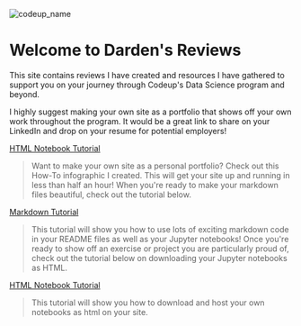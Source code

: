 ![codeup_name](https://750092.smushcdn.com/1449913/wp-content/uploads/2018/08/logo.png?lossy=1&strip=1&webp=1)

# Welcome to Darden's Reviews

This site contains reviews I have created and resources I have gathered to support you on your journey through Codeup's Data Science program and beyond. 

I highly suggest making your own site as a portfolio that shows off your own work throughout the program. It would be a great link to share on your LinkedIn and drop on your resume for potential employers!

[HTML Notebook Tutorial](https://dardenreviews.github.io/create_your_portfolio.pdf)

>Want to make your own site as a personal portfolio? Check out this How-To infographic I created. This will get your site up and running in less than half an hour! When you're ready to make your markdown files beautiful, check out the tutorial below.

[Markdown Tutorial](https://faithkane3.github.io/)

>This tutorial will show you how to use lots of exciting markdown code in your README files as well as your Jupyter notebooks! Once you're ready to show off an exercise or project you are particularly proud of, check out the tutorial below on downloading your Jupyter notebooks as HTML.

[HTML Notebook Tutorial](https://faithkane3.github.io/notebook_html_tutorial)

>This tutorial will show you how to download and host your own notebooks as html on your site.